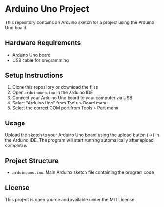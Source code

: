# Arduino Uno Project

This repository contains an Arduino sketch for a project using the Arduino Uno board.

## Hardware Requirements

- Arduino Uno board
- USB cable for programming

## Setup Instructions

1. Clone this repository or download the files
2. Open `arduinouno.ino` in the Arduino IDE
3. Connect your Arduino Uno board to your computer via USB
4. Select "Arduino Uno" from Tools > Board menu
5. Select the correct COM port from Tools > Port menu

## Usage

Upload the sketch to your Arduino Uno board using the upload button (→) in the Arduino IDE. The program will start running automatically after upload completes.

## Project Structure

- `arduinouno.ino`: Main Arduino sketch file containing the program code

## License

This project is open source and available under the MIT License.
